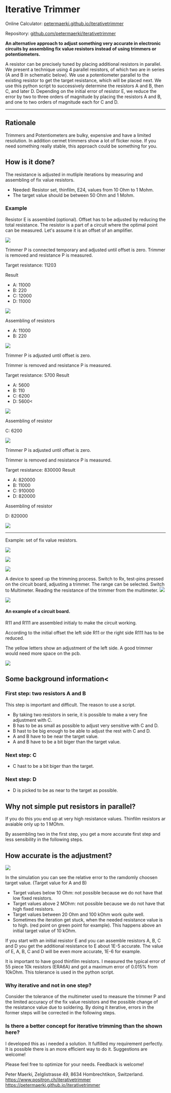 # Iterative Trimmer

Online Calculator: [petermaerki.github.io/iterativetrimmer](https://petermaerki.github.io/iterativetrimmer)

Repository: [github.com/petermaerki/iterativetrimmer](https://github.com/petermaerki/iterativetrimmer)

**An alternative approach to adjust something very accurate in electronic circuits by assembling fix value resistors instead of using trimmers or potentiometers.**

A resistor can be precisely tuned by placing additional resistors in parallel. We present a technique using 4
parallel resistors, of which two are in series (A and B in schematic below). We use a potentiometer parallel to
the existing resistor to get the target resistance, which will be placed next. We use this python script to
successively determine the resistors A and B, then C, and later D. Depending on the initial error of resistor E,
we reduce the error by two to three orders of magnitude by placing the resistors A and B, and one to two orders
of magnitude each for C and D.

<hr>

## Rationale

Trimmers and Potentiometers are bulky, expensive and have a limited resolution. In addition cermet trimmers show a lot of flicker noise. If you need something really stable, this approach could be something for you.

## How is it done?

The resistance is adjusted in mutliple iterations by measuring and assembling of fix value resistors.

* Needed: Resistor set, thinfilm, E24, values from 10 Ohm to 1 Mohm.
* The target value should be between 50 Ohm and 1 Mohm.

### Example

Resistor E is assembled (optional). Offset has
to be adjusted by reducing the total resistance. The resistor is a part of a circuit where the optimal
point can be measured. Let's assume it is an offset of an amplifier.

![](static/images/10.png)

Trimmer P is connected temporary and adjusted until offset is zero. Trimmer is removed and resistance P is measured.

Target resistance: 11203

Result
- A: 11000
- B: 220
- C: 12000
- D: 11000

![](static/images/20.png)

Assembling of resistors
- A: 11000
- B: 220

![](static/images/30.png)

Trimmer P is adjusted until offset is zero.

Trimmer is removed and resistance P is measured.

Target resistance: 5700
Result
- A: 5600
- B: 110
- C: 6200
- D: 5600<

![](static/images/40.png)
            
Assembling of resistor

C: 6200

![](static/images/50.png)

Trimmer P is adjusted until offset is zero.

Trimmer is removed and resistance P is measured.

Target resistance: 830000
Result
- A: 820000
- B: 11000
- C: 910000
- D: 820000

[](static/images/60.png)
        

Assembling of resistor

D: 820000

![](static/images/70.png)

<hr>

Example: set of fix value resistors.

![](static/images/set_b.jpg)

![](static/images/set_a.jpg)

![](static/images/set_c.jpg)

A device to speed up the trimming process. Switch to Rx, test-pins pressed on the circuit board, adjusting a trimmer. The range can be selected. Switch to Multimeter. Reading the resistance of the trimmer from the multimeter.
![](static/images/poti_a.jpg)

![](static/images/poti_b.jpg)

#### An example of a circuit board.

R11 and R111 are assembled initialy to make the circuit working.

According to the initial offset the left side R11 or the right side R111 has to be reduced.

The yellow letters show an adjustment of the left side.
A good trimmer would need more space on the pcb.

![](static/images/pcb.png)


## Some background information<

### First step: two resistors A and B

This step is important and difficult. The reason to use a script.

- By taking two resistors in serie, it is possible to make a very fine adjustment with C.
- B has to be as small as possible to adjust very sensitive with C and D.
- B hast to be big enough to be able to adjust the rest with C and D.
- A and B have to be near the target value.
- A and B have to be a bit biger than the target value.

### Next step: C

- C hast to be a bit biger than the target.

### Next step: D

- D is picked to be as near to the target as possible.

## Why not simple put resistors in parallel?
If you do this you end up at very high resistance values. Thinfilm resistors ar avaiable only up to 1 MOhm.

By assembling two in the first step, you get a more accurate first step and less sensibility in the
following steps.

## How accurate is the adjustment?

![](static/images/20170524b_auswertung.png)

In the simulation you can see the relative error to the ramdomly choosen target value. (Target value for A and B)

- Target values below 10 Ohm: not possible because we do not have that low fixed resistors.
- Target values above 2 MOhm: not possible because we do not have that high fixed resistors.
- Target values between 20 Ohm and 100 kOhm work quite well.
- Sometimes the iteration get stuck, when the needed resistance value is to high. (red point on green point for example). This happens above an initial target value of 10 kOhm.
    
If you start with an initial resistor E and you can assemble resistors A, B, C and D you get the additional resistance to E about 1E-5 accurate. The value of E, A, B, C and D will be even more accurate, 1E-6 for example.

It is important to have good thinfilm resistors. I measured the typical error of 55 piece 10k resistors
(ERA6A) and got a maximum error of 0.015% from 10kOhm. This tolerance is used in the python script.

### Why iterative and not in one step?

Consider the tolerance of the multimeter used to measure the trimmer P and the limited accuracy of the fix
value resistors and the possible change of the resistance value due to soldering. By doing it iterative,
errors in the former steps will be corrected in the following steps.

### Is there a better concept for iterative trimming than the shown here?

I developed this as i needed a solution. It fulfilled my requirement perfectly. It is possible
there is an more efficient way to do it. Suggestions are welcome!




Please feel free to optimize for your needs. Feedback is welcome!

Peter Maerki, Zelglistrasse 49, 8634 Hombrechtikon, Switzerland.
https://www.positron.ch/iterativetrimmer https://petermaerki.github.io/iterativetrimmer

